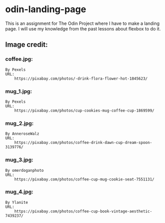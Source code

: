 # odin-landing-page
This is an assignment for The Odin Project where I have to make a landing page. I will use my
knowledge from the past lessons about flexbox to do it.

## **Image credit**:

### coffee.jpg:
    By Pexels
    URL:
        https://pixabay.com/photos/-drink-flora-flower-hot-1845623/

### mug_1.jpg:
    By Pexels
    URL:
        https://pixabay.com/photos/cup-cookies-mug-coffee-cup-1869599/

### mug_2.jpg:
    By AnneroseWalz
    URL:
        https://pixabay.com/photos/coffee-drink-dawn-cup-dream-spoon-3139776/


### mug_3.jpg:
    By omerdoganphoto
    URL:
        https://pixabay.com/photos/coffee-cup-mug-cookie-seat-7551131/


### mug_4.jpg:
    By Ylanite
    URL:
        https://pixabay.com/photos/coffee-cup-book-vintage-aesthetic-7439237/